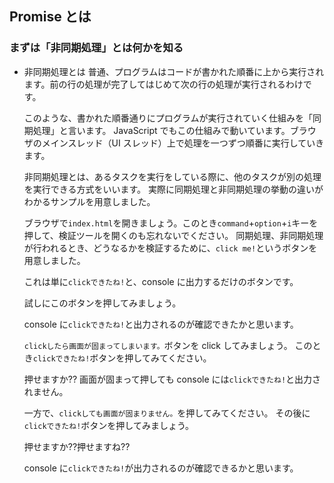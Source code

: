 ## Promise とは

### まずは「非同期処理」とは何かを知る

- 非同期処理とは
  普通、プログラムはコードが書かれた順番に上から実行されます。前の行の処理が完了してはじめて次の行の処理が実行されるわけです。

  このような、書かれた順番通りにプログラムが実行されていく仕組みを「同期処理」と言います。
  JavaScript でもこの仕組みで動いています。ブラウザのメインスレッド（UI スレッド）上で処理を一つずつ順番に実行していきます。

  非同期処理とは、あるタスクを実行をしている際に、他のタスクが別の処理を実行できる方式をいいます。
  実際に同期処理と非同期処理の挙動の違いがわかるサンプルを用意しました。

  ブラウザで`index.html`を開きましょう。このとき`command`+`option`+`i`キーを押して、検証ツールを開くのも忘れないでください。
  同期処理、非同期処理が行われるとき、どうなるかを検証するために、`click me!`というボタンを用意しました。

  これは単に`clickできたね!`と、console に出力するだけのボタンです。

  試しにこのボタンを押してみましょう。

  console に`clickできたね!`と出力されるのが確認できたかと思います。

  `clickしたら画面が固まってしまいます。`ボタンを click してみましょう。
  このとき`clickできたね!`ボタンを押してみてください。

  押せますか??
  画面が固まって押しても console には`clickできたね!`と出力されません。

  一方で、`clickしても画面が固まりません。`を押してみてください。
  その後に`clickできたね!`ボタンを押してみましょう。

  押せますか??押せますね??

  console に`clickできたね!`が出力されるのが確認できるかと思います。
